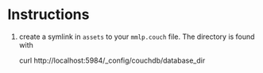 # Instructions

1. create a symlink in `assets` to your `mmlp.couch` file. The directory is found with 

    curl http://localhost:5984/_config/couchdb/database_dir
